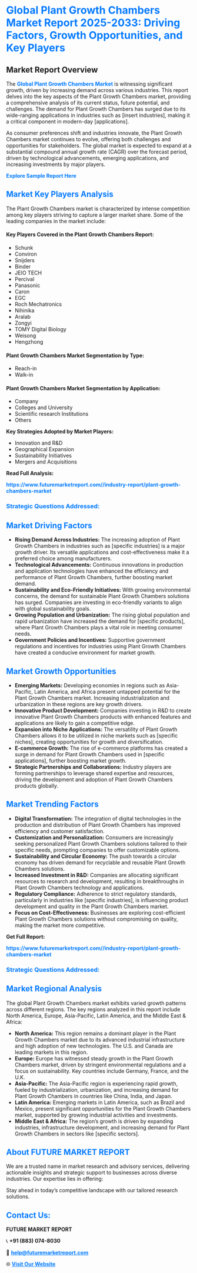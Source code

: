 <h1 style="color: #007BFF;">Global Plant Growth Chambers Market Report 2025-2033: Driving Factors, Growth Opportunities, and Key Players</h1>

<section id="overview">
<h2>Market Report Overview</h2>
<p>The <a href="https://www.futuremarketreport.com//industry-report/plant-growth-chambers-market" style="color: #007BFF; text-decoration: none;"><strong>Global Plant Growth Chambers Market</strong></a> is witnessing significant growth, driven by increasing demand across various industries. This report delves into the key aspects of the Plant Growth Chambers market, providing a comprehensive analysis of its current status, future potential, and challenges. The demand for Plant Growth Chambers has surged due to its wide-ranging applications in industries such as [insert industries], making it a critical component in modern-day [applications].</p>
<p>As consumer preferences shift and industries innovate, the Plant Growth Chambers market continues to evolve, offering both challenges and opportunities for stakeholders. The global market is expected to expand at a substantial compound annual growth rate (CAGR) over the forecast period, driven by technological advancements, emerging applications, and increasing investments by major players.</p>
</section>

<section id="overview">
<p><a href="https://www.futuremarketreport.com//request-sample/reportId=55724" style="color: #007BFF; text-decoration: none;"><strong>Explore Sample Report Here</strong></a></p>
</section>

<section id="key-players">
<h2 style="color: #007BFF;">Market Key Players Analysis</h2>
<p>The Plant Growth Chambers market is characterized by intense competition among key players striving to capture a larger market share. Some of the leading companies in the market include:</p>
<h4>Key Players Covered in the Plant Growth Chambers Report:</h4>
<ul><li>Schunk</li><li>Conviron</li><li>Snijders</li><li>Binder</li><li>JEIO TECH</li><li>Percival</li><li>Panasonic</li><li>Caron</li><li>EGC</li><li>Roch Mechatronics</li><li>Nihinika</li><li>Aralab</li><li>Zongyi</li><li>TOMY Digital Biology</li><li>Weisong</li><li>Hengzhong</li></ul>
<h4>Plant Growth Chambers Market Segmentation by Type:</h4>
<ul><li>Reach-in</li><li>Walk-in</li></ul>

<h4>Plant Growth Chambers Market Segmentation by Application:</h4>
<ul><li>Company</li><li>Colleges and University</li><li>Scientific research Institutions</li><li>Others</li></ul>
<p><strong>Key Strategies Adopted by Market Players:</strong></p>
<ul>
<li>Innovation and R&D</li>
<li>Geographical Expansion</li>
<li>Sustainability Initiatives</li>
<li>Mergers and Acquisitions</li>
</ul>
</section>

<section>
<p><strong>Read Full Analysis: </strong></p><a href="https://www.futuremarketreport.com//industry-report/plant-growth-chambers-market" style="color: #007BFF; text-decoration: none;"><strong>https://www.futuremarketreport.com//industry-report/plant-growth-chambers-market</strong></a>
<h3 style="color: #007BFF;">Strategic Questions Addressed:</h3>
</section>

<section id="driving-factors">
<h2 style="color: #007BFF;">Market Driving Factors</h2>
<ul>
<li><strong>Rising Demand Across Industries:</strong> The increasing adoption of Plant Growth Chambers in industries such as [specific industries] is a major growth driver. Its versatile applications and cost-effectiveness make it a preferred choice among manufacturers.</li>
<li><strong>Technological Advancements:</strong> Continuous innovations in production and application technologies have enhanced the efficiency and performance of Plant Growth Chambers, further boosting market demand.</li>
<li><strong>Sustainability and Eco-Friendly Initiatives:</strong> With growing environmental concerns, the demand for sustainable Plant Growth Chambers solutions has surged. Companies are investing in eco-friendly variants to align with global sustainability goals.</li>
<li><strong>Growing Population and Urbanization:</strong> The rising global population and rapid urbanization have increased the demand for [specific products], where Plant Growth Chambers plays a vital role in meeting consumer needs.</li>
<li><strong>Government Policies and Incentives:</strong> Supportive government regulations and incentives for industries using Plant Growth Chambers have created a conducive environment for market growth.</li>
</ul>
</section>

<section id="growth-opportunities">
<h2 style="color: #007BFF;">Market Growth Opportunities</h2>
<ul>
<li><strong>Emerging Markets:</strong> Developing economies in regions such as Asia-Pacific, Latin America, and Africa present untapped potential for the Plant Growth Chambers market. Increasing industrialization and urbanization in these regions are key growth drivers.</li>
<li><strong>Innovative Product Development:</strong> Companies investing in R&D to create innovative Plant Growth Chambers products with enhanced features and applications are likely to gain a competitive edge.</li>
<li><strong>Expansion into Niche Applications:</strong> The versatility of Plant Growth Chambers allows it to be utilized in niche markets such as [specific niches], creating opportunities for growth and diversification.</li>
<li><strong>E-commerce Growth:</strong> The rise of e-commerce platforms has created a surge in demand for Plant Growth Chambers used in [specific applications], further boosting market growth.</li>
<li><strong>Strategic Partnerships and Collaborations:</strong> Industry players are forming partnerships to leverage shared expertise and resources, driving the development and adoption of Plant Growth Chambers products globally.</li>
</ul>
</section>

<section id="trending-factors">
<h2 style="color: #007BFF;">Market Trending Factors</h2>
<ul>
<li><strong>Digital Transformation:</strong> The integration of digital technologies in the production and distribution of Plant Growth Chambers has improved efficiency and customer satisfaction.</li>
<li><strong>Customization and Personalization:</strong> Consumers are increasingly seeking personalized Plant Growth Chambers solutions tailored to their specific needs, prompting companies to offer customizable options.</li>
<li><strong>Sustainability and Circular Economy:</strong> The push towards a circular economy has driven demand for recyclable and reusable Plant Growth Chambers solutions.</li>
<li><strong>Increased Investment in R&D:</strong> Companies are allocating significant resources to research and development, resulting in breakthroughs in Plant Growth Chambers technology and applications.</li>
<li><strong>Regulatory Compliance:</strong> Adherence to strict regulatory standards, particularly in industries like [specific industries], is influencing product development and quality in the Plant Growth Chambers market.</li>
<li><strong>Focus on Cost-Effectiveness:</strong> Businesses are exploring cost-efficient Plant Growth Chambers solutions without compromising on quality, making the market more competitive.</li>
</ul>
</section>

<section>
<p><strong>Get Full Report: </strong></p><a href="https://www.futuremarketreport.com//industry-report/plant-growth-chambers-market" style="color: #007BFF; text-decoration: none;"><strong>https://www.futuremarketreport.com//industry-report/plant-growth-chambers-market</strong></a>
<h3 style="color: #007BFF;">Strategic Questions Addressed:</h3>
</section>


<section id="regional-analysis">
<h2 style="color: #007BFF;">Market Regional Analysis</h2>
<p>The global Plant Growth Chambers market exhibits varied growth patterns across different regions. The key regions analyzed in this report include North America, Europe, Asia-Pacific, Latin America, and the Middle East & Africa:</p>
<ul>
<li><strong>North America:</strong> This region remains a dominant player in the Plant Growth Chambers market due to its advanced industrial infrastructure and high adoption of new technologies. The U.S. and Canada are leading markets in this region.</li>
<li><strong>Europe:</strong> Europe has witnessed steady growth in the Plant Growth Chambers market, driven by stringent environmental regulations and a focus on sustainability. Key countries include Germany, France, and the U.K.</li>
<li><strong>Asia-Pacific:</strong> The Asia-Pacific region is experiencing rapid growth, fueled by industrialization, urbanization, and increasing demand for Plant Growth Chambers in countries like China, India, and Japan.</li>
<li><strong>Latin America:</strong> Emerging markets in Latin America, such as Brazil and Mexico, present significant opportunities for the Plant Growth Chambers market, supported by growing industrial activities and investments.</li>
<li><strong>Middle East & Africa:</strong> The region’s growth is driven by expanding industries, infrastructure development, and increasing demand for Plant Growth Chambers in sectors like [specific sectors].</li>
</ul>
</section>

<footer>
<h2 style="color: #007BFF;">About FUTURE MARKET REPORT</h2>
<p>We are a trusted name in market research and advisory services, delivering actionable insights and strategic support to businesses across diverse industries. Our expertise lies in offering:</p>

<p>Stay ahead in today’s competitive landscape with our tailored research solutions.</p>

<h2 style="color: #007BFF;">Contact Us:</h2>
<p><strong>FUTURE MARKET REPORT</strong></p>
<p>📞 <strong>+91 (883) 074-8030</strong></p>
<p>📧 <strong><a href="mailto:help@futuremarketreport.com" style="color: #007BFF;">help@futuremarketreport.com</a></strong></p>
<p>🌐 <strong><a href="https://www.futuremarketreport.com/" style="color: #007BFF;">Visit Our Website</a></strong></p>
</footer>